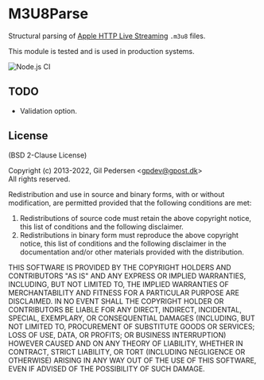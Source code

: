 # M3U8Parse

Structural parsing of [Apple HTTP Live Streaming](http://tools.ietf.org/html/draft-pantos-http-live-streaming-13) `.m3u8` files.

This module is tested and is used in production systems.

![Node.js CI](https://github.com/kanongil/node-m3u8parse/workflows/Node.js%20CI/badge.svg)

## TODO

* Validation option.

## License

(BSD 2-Clause License)

Copyright (c) 2013-2022, Gil Pedersen &lt;gpdev@gpost.dk&gt;  
All rights reserved.

Redistribution and use in source and binary forms, with or without modification, are permitted provided that the following conditions are met:

1. Redistributions of source code must retain the above copyright notice, this list of conditions and the following disclaimer.
2. Redistributions in binary form must reproduce the above copyright notice, this list of conditions and the following disclaimer in the documentation and/or other materials provided with the distribution.

THIS SOFTWARE IS PROVIDED BY THE COPYRIGHT HOLDERS AND CONTRIBUTORS "AS IS" AND ANY EXPRESS OR IMPLIED WARRANTIES, INCLUDING, BUT NOT LIMITED TO, THE IMPLIED WARRANTIES OF MERCHANTABILITY AND FITNESS FOR A PARTICULAR PURPOSE ARE DISCLAIMED. IN NO EVENT SHALL THE COPYRIGHT HOLDER OR CONTRIBUTORS BE LIABLE FOR ANY DIRECT, INDIRECT, INCIDENTAL, SPECIAL, EXEMPLARY, OR CONSEQUENTIAL DAMAGES (INCLUDING, BUT NOT LIMITED TO, PROCUREMENT OF SUBSTITUTE GOODS OR SERVICES; LOSS OF USE, DATA, OR PROFITS; OR BUSINESS INTERRUPTION) HOWEVER CAUSED AND ON ANY THEORY OF LIABILITY, WHETHER IN CONTRACT, STRICT LIABILITY, OR TORT (INCLUDING NEGLIGENCE OR OTHERWISE) ARISING IN ANY WAY OUT OF THE USE OF THIS SOFTWARE, EVEN IF ADVISED OF THE POSSIBILITY OF SUCH DAMAGE.
